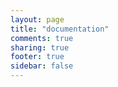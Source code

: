 ```yaml
---
layout: page
title: "documentation"
comments: true
sharing: true
footer: true
sidebar: false 
---
```

